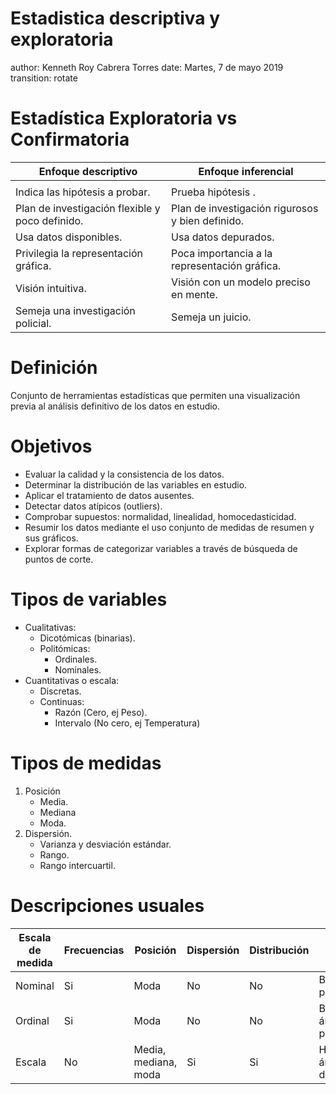 Estadistica descriptiva y exploratoria
========================================================
author: Kenneth Roy Cabrera Torres
date: Martes, 7 de mayo 2019
transition: rotate

Estadística Exploratoria vs Confirmatoria
========================================================

| Enfoque descriptivo | Enfoque inferencial |
|---------------------|---------------------|
| | |
|Indica las hipótesis a probar. | Prueba hipótesis .|
|Plan de investigación flexible y poco definido.| Plan de investigación rigurosos y bien definido.|
|Usa datos disponibles. | Usa datos depurados.|
|Privilegia la representación gráfica.| Poca importancia a la representación gráfica.|
|Visión intuitiva. | Visión con un modelo  preciso en mente. |
|Semeja una investigación policial. | Semeja un juicio. |


Definición
========================================================
Conjunto de herramientas estadísticas que permiten una visualización
previa al análisis definitivo de los datos en estudio.


Objetivos
========================================================
- Evaluar la calidad y la consistencia de los datos.
- Determinar la distribución de las variables en estudio.
- Aplicar el tratamiento de datos ausentes.
- Detectar datos atípicos (outliers).
- Comprobar supuestos: normalidad, linealidad, homocedasticidad.
- Resumir los datos mediante el uso conjunto de medidas de resumen y sus gráficos.
- Explorar formas de categorizar variables a través de búsqueda de puntos de corte.

Tipos de variables
========================================================
- Cualitativas:
  * Dicotómicas (binarias).
  * Politómicas:
     - Ordinales.
     - Nominales.
- Cuantitativas o escala:
  * Discretas.
  * Continuas:
     - Razón (Cero, ej Peso).
     - Intervalo (No cero, ej Temperatura)

Tipos de medidas
========================================================

1. Posición
    - Media.
    - Mediana
    - Moda.
2. Dispersión.
    - Varianza y desviación estándar.
    - Rango.
    - Rango intercuartil.

Descripciones usuales
========================================================
Escala de medida | Frecuencias | Posición | Dispersión | Distribución | Gráficos
---             |---          | ---      | ---        | ---          | ---
Nominal | Si | Moda | No | No | Barras y pastel
Ordinal | Si | Moda | No | No | Barras, áreas y pastel
Escala  | No | Media, mediana, moda | Si | Si | Histograma, áreas, dispersión.


